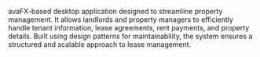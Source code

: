 avaFX-based desktop application designed to streamline property management. It allows landlords and property managers to efficiently handle tenant information, lease agreements, rent payments, and property details. Built using design patterns for maintainability, the system ensures a structured and scalable approach to lease management.
